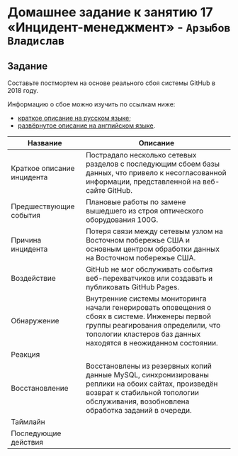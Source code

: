# Домашнее задание к занятию 17 «Инцидент-менеджмент» - `Арзыбов Владислав`

## Задание

Составьте постмортем на основе реального сбоя системы GitHub в 2018 году.

Информацию о сбое можно изучить по ссылкам ниже:

* [краткое описание на русском языке](https://habr.com/ru/post/427301/);
* [развёрнутое описание на английском языке](https://github.blog/2018-10-30-oct21-post-incident-analysis/).



|Название   | Описание |
|----------------------|---|
|Краткое описание инцидента|  Пострадало несколько сетевых разделов c последующим сбоем базы данных, что привело к несогласованной информации, представленной на веб-сайте GitHub. |
|Предшествующие события| Плановые работы по замене вышедшего из строя оптического оборудования 100G. |
|Причина инцидента| Потеря связи между сетевым узлом на Восточном побережье США и основным центром обработки данных на Восточном побережье США.  |
|Воздействие| GitHub не мог обслуживать события веб-перехватчиков или создавать и публиковать GitHub Pages. |
|Обнаружение| Внутренние системы мониторинга начали генерировать оповещения о сбоях в системе. Инженеры первой группы реагирования определили, что топологии кластеров баз данных находятся в неожиданном состоянии. |
|Реакция|   |
|Восстановление| Восстановлены из резервных копий данные MySQL, синхронизированы реплики на обоих сайтах, произведён возврат к стабильной топологии обслуживания, возобновлена обработка заданий в очереди.  |
|Таймлайн|   |
|Последующие действия|   |

